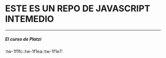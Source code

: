 # ESTE ES UN REPO DE JAVASCRIPT INTEMEDIO

------------


##### El curso de Platzi

:tw-1f1fc::tw-1f1ea::tw-1f1e7:
